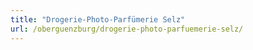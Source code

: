 ```yaml
---
title: "Drogerie-Photo-Parfümerie Selz"
url: /oberguenzburg/drogerie-photo-parfuemerie-selz/
---
```

